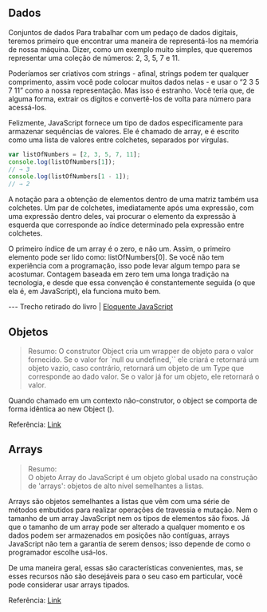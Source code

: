 ## Dados

Conjuntos de dados
Para trabalhar com um pedaço de dados digitais, teremos primeiro que encontrar uma maneira de representá-los na memória de nossa máquina. Dizer, como um exemplo muito simples, que queremos representar uma coleção de números: 2, 3, 5, 7 e 11.

Poderíamos ser criativos com strings - afinal, strings podem ter qualquer comprimento, assim você pode colocar muitos dados nelas - e usar o “2 3 5 7 11” como a nossa representação. Mas isso é estranho. Você teria que, de alguma forma, extrair os dígitos e convertê-los de volta para número para acessá-los.

Felizmente, JavaScript fornece um tipo de dados especificamente para armazenar sequências de valores. Ele é chamado de array, e é escrito como uma lista de valores entre colchetes, separados por vírgulas.

```js
var listOfNumbers = [2, 3, 5, 7, 11];
console.log(listOfNumbers[1]);
// → 3
console.log(listOfNumbers[1 - 1]);
// → 2
```
A notação para a obtenção de elementos dentro de uma matriz também usa colchetes. Um par de colchetes, imediatamente após uma expressão, com uma expressão dentro deles, vai procurar o elemento da expressão à esquerda que corresponde ao índice determinado pela expressão entre colchetes.

O primeiro índice de um array é o zero, e não um. Assim, o primeiro elemento pode ser lido como: listOfNumbers[0]. Se você não tem experiência com a programação, isso pode levar algum tempo para se acostumar. Contagem baseada em zero tem uma longa tradição na tecnologia, e desde que essa convenção é constantemente seguida (o que ela é, em JavaScript), ela funciona muito bem.

--- Trecho retirado do livro | [Eloquente JavaScript](https://braziljs.github.io/eloquente-javascript/chapters/estrutura-de-dados/)


## Objetos
> Resumo: 
O construtor Object cria um wrapper de objeto para o valor fornecido. Se o valor for `null ou undefined,``
ele criará e retornará um objeto vazio, caso contrário, retornará um objeto de um Type que corresponde ao dado valor. Se o valor já for um objeto, ele retornará o valor.

Quando chamado em um contexto não-construtor, o object se comporta de forma idêntica ao new Object ().

Referência: [Link](https://developer.mozilla.org/pt-BR/docs/Web/JavaScript/Reference/Global_Objects/Object)


## Arrays

> Resumo:  
O objeto Array do JavaScript é um objeto global usado na construção de 'arrays': objetos de alto nível semelhantes a listas.

Arrays são objetos semelhantes a listas que vêm com uma série de  métodos embutidos para realizar 
operações de travessia e mutação. Nem o tamanho de um array JavaScript nem os tipos de elementos 
são fixos. Já que  o tamanho de um array pode ser alterado a qualquer momento e os dados podem 
ser armazenados em posições não contíguas, arrays JavaScript não tem a garantia de serem densos; 
isso depende de como o programador escolhe usá-los. 

De uma maneira geral, essas são características convenientes, mas, se esses recursos não são 
desejáveis para o seu caso em particular, você pode considerar usar arrays tipados.

Referência: [Link](https://developer.mozilla.org/pt-BR/docs/Web/JavaScript/Reference/Global_Objects/Array)